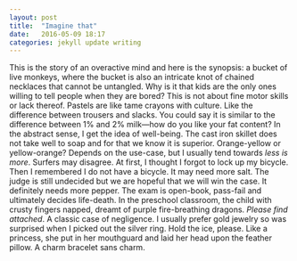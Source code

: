 ```yaml
---
layout: post
title:  "Imagine that"
date:   2016-05-09 18:17
categories: jekyll update writing
---
```

This is the story of an overactive mind and here is the synopsis: a bucket of live monkeys, where the bucket is also an intricate knot of chained necklaces that cannot be untangled. Why is it that kids are the only ones willing to tell people when they are bored? This is not about fine motor skills or lack thereof. Pastels are like tame crayons with culture. Like the difference between trousers and slacks. You could say it is similar to the difference between 1% and 2% milk—how do you like your fat content? In the abstract sense, I get the idea of well-being. The cast iron skillet does not take well to soap and for that we know it is superior. Orange-yellow or yellow-orange? Depends on the use-case, but I usually tend towards *less is more*. Surfers may disagree. At first, I thought I forgot to lock up my bicycle. Then I remembered I do not have a bicycle. It may need more salt. The judge is still undecided but we are hopeful that we will win the case. It definitely needs more pepper. The exam is open-book, pass-fail and ultimately decides life-death. In the preschool classroom, the child with crusty fingers napped, dreamt of purple fire-breathing dragons. *Please find attached*. A classic case of negligence. I usually prefer gold jewelry so was surprised when I picked out the silver ring. Hold the ice, please. Like a princess, she put in her mouthguard and laid her head upon the feather pillow. A charm bracelet sans charm.